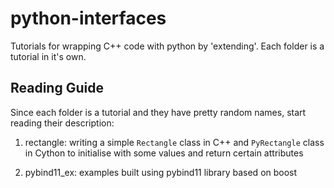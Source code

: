 # python-interfaces
Tutorials for wrapping C++ code with python by 'extending'. Each folder is a tutorial in it's own.

## Reading Guide
Since each folder is a tutorial and they have pretty random names, start reading their description:

1. rectangle: writing a simple `Rectangle` class in C++ and `PyRectangle` class in Cython to initialise with some values and return certain attributes

2. pybind11_ex: examples built using pybind11 library based on boost
